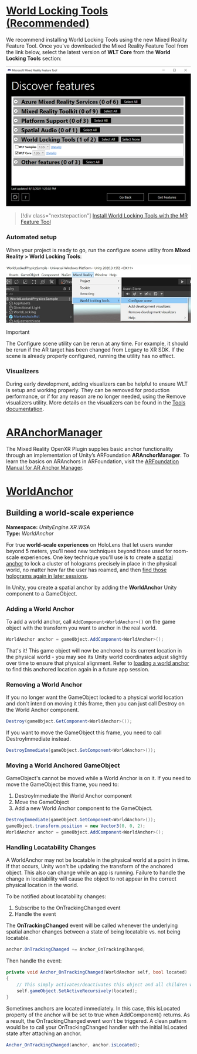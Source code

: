 # [World Locking Tools (Recommended)](#tab/wlt)

We recommend installing World Locking Tools using the new Mixed Reality Feature Tool. Once you've downloaded the Mixed Reality Feature Tool from the link below, select the latest version of **WLT Core** from the **World Locking Tools** section:

![Mixed Reality Feature Tool feature selection window with World Locking Tools selected](../../images/spatial-anchors-setup-img-01.png)

> [!div class="nextstepaction"]
> [Install World Locking Tools with the MR Feature Tool](../../welcome-to-mr-feature-tool.md)

### Automated setup

When your project is ready to go, run the configure scene utility from **Mixed Reality > World Locking Tools**:

![Unity editor with Mixed Reality Toolkit menu selected](../../images/world-locking-configuration-img-01.jpeg)

> [!IMPORTANT]
> The Configure scene utility can be rerun at any time. For example, it should be rerun if the AR target has been changed from Legacy to XR SDK. If the scene is already properly configured, running the utility has no effect.

### Visualizers

During early development, adding visualizers can be helpful to ensure WLT is setup and working properly. They can be removed for production performance, or if for any reason are no longer needed, using the Remove visualizers utility. More details on the visualizers can be found in the [Tools documentation](https://docs.microsoft.com/mixed-reality/world-locking-tools/documentation/howtos/tools.md#visualizers).

# [ARAnchorManager](#tab/anchorstore)

The Mixed Reality OpenXR Plugin supplies basic anchor functionality through an implementation of Unity’s ARFoundation **ARAnchorManager**. To learn the basics on ARAnchors in ARFoundation, visit the [ARFoundation Manual for AR Anchor Manager](https://docs.unity3d.com/Packages/com.unity.xr.arfoundation@4.1/manual/anchor-manager.html). 

# [WorldAnchor](#tab/worldanchor)

## Building a world-scale experience

**Namespace:** *UnityEngine.XR.WSA*<br>
**Type:** *WorldAnchor*

For true **world-scale experiences** on HoloLens that let users wander beyond 5 meters, you'll need new techniques beyond those used for room-scale experiences. One key technique you'll use is to create a [spatial anchor](../../../../design/coordinate-systems.md#spatial-anchors) to lock a cluster of holograms precisely in place in the physical world, no matter how far the user has roamed, and then [find those holograms again in later sessions](../../../../design/coordinate-systems.md#spatial-anchor-persistence).

In Unity, you create a spatial anchor by adding the **WorldAnchor** Unity component to a GameObject.

### Adding a World Anchor

To add a world anchor, call `AddComponent<WorldAnchor>()` on the game object with the transform you want to anchor in the real world.

```cs
WorldAnchor anchor = gameObject.AddComponent<WorldAnchor>();
```

That's it! This game object will now be anchored to its current location in the physical world - you may see its Unity world coordinates adjust slightly over time to ensure that physical alignment. Refer to [loading a world anchor](#loading-a-worldanchor) to find this anchored location again in a future app session.

### Removing a World Anchor

If you no longer want the GameObject locked to a physical world location and don't intend on moving it this frame, then you can just call Destroy on the World Anchor component.

```cs
Destroy(gameObject.GetComponent<WorldAnchor>());
```

If you want to move the GameObject this frame, you need to call DestroyImmediate instead.

```cs
DestroyImmediate(gameObject.GetComponent<WorldAnchor>());
```

### Moving a World Anchored GameObject

GameObject's cannot be moved while a World Anchor is on it. If you need to move the GameObject this frame, you need to:

1. DestroyImmediate the World Anchor component
2. Move the GameObject
3. Add a new World Anchor component to the GameObject.

```cs
DestroyImmediate(gameObject.GetComponent<WorldAnchor>());
gameObject.transform.position = new Vector3(0, 0, 2);
WorldAnchor anchor = gameObject.AddComponent<WorldAnchor>();
```

### Handling Locatability Changes

A WorldAnchor may not be locatable in the physical world at a point in time. If that occurs, Unity won't be updating the transform of the anchored object. This also can change while an app is running. Failure to handle the change in locatability will cause the object to not appear in the correct physical location in the world.

To be notified about locatability changes:

1. Subscribe to the OnTrackingChanged event
2. Handle the event

The **OnTrackingChanged** event will be called whenever the underlying spatial anchor changes between a state of being locatable vs. not being locatable.

```cs
anchor.OnTrackingChanged += Anchor_OnTrackingChanged;
```

Then handle the event:

```cs
private void Anchor_OnTrackingChanged(WorldAnchor self, bool located)
{
    // This simply activates/deactivates this object and all children when tracking changes
    self.gameObject.SetActiveRecursively(located);
}
```

Sometimes anchors are located immediately. In this case, this isLocated property of the anchor will be set to true when AddComponent<WorldAnchor>() returns. As a result, the OnTrackingChanged event won't be triggered. A clean pattern would be to call your OnTrackingChanged handler with the initial IsLocated state after attaching an anchor.

```cs
Anchor_OnTrackingChanged(anchor, anchor.isLocated);
```

